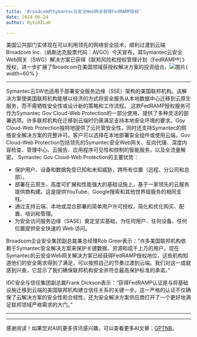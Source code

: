 ```yaml
---
title: 'Broadcom的Symantec云安全Web网关获得FedRAMP授权'
date: 2024-06-24
author: ByteAILab

---
```


美国公共部门实体现在可以利用领先的网络安全技术，顺利过渡到云端
Broadcom Inc.（纳斯达克股票代码：AVGO）今天宣布，其Symantec云安全Web网关（SWG）解决方案已获得《联邦风险和授权管理计划（FedRAMP®）》授权，进一步扩展了Broadcom在美国领域获授权解决方案的投资组合。![图片](https://ai-techpark.com/wp-content/uploads/2024/06/Broadcom’s-960x540.jpg){ width=60% }

---
Symantec云SW也适用于部署安全服务边缘（SSE）架构的美国联邦机构。该解决方案使美国联邦机构能够以经济的方式将安全服务从本地数据中心迁移到云原生服务，而不需牺牲安全性或设计新的策略和工作流程。
这款FedRAMP授权服务可作为Symantec Gov Cloud-Web Protection的一部分使用，提供了多种灵活的部署选项。许多联邦机构在迁移到云端时仍需满足支持本地安全环境的要求。Gov Cloud-Web Protection独特地提供了云托管安全性，同时还支持Symantec的网络安全解决方案的完整许可。客户可以选择在本地部署安全组件或使用云端。Gov Cloud-Web Protection包括领先的Symantec安全Web网关、反向代理、深度内容检查、管理中心、云报告、应用程序可见性和控制的智能服务，以及全流量解密。
Symantec Gov Cloud-Web Protection的主要优势：
- 保护用户、设备和数据免受已知和未知威胁，跨所有位置（远程、分公司和总部）。
- 部署在云原生、高度可扩展和性能强大的基础设施上，基于一家领先的云服务提供商构建。这是提供YouTube、Google搜索和其他世界级服务的相同支柱。
- 通过支持云端、本地或混合部署的简单用户许可授权，简化和优化购买、配置、培训和管理。
- 为安全访问服务边缘（SASE）奠定坚实基础，为任何用户、任何设备、任何位置提供安全快速的 Web 访问。

Broadcom企业安全集团副总裁兼总经理Rob Greer表示：“许多美国联邦机构依赖于Symantec安全解决方案来保护关键数据、资源和成千上万的用户。现在Symantec的云安全Web网关解决方案已经获得FedRAMP授权地位，这些机构知道他们的安全需求得到了满足，可以按照自己的节奏过渡到云端。我们对这一成就感到兴奋，它显示了我们确保联邦机构安全并符合最高保护标准的承诺。”

IDC安全与信任集团副总裁Frank Dickson表示：“获得FedRAMP认证是与将基础设施迁移到云端的美国联邦机构建立信任关系的关键一步。这一严格的认证不仅确保了云解决方案的安全性和合规性，还为安全解决方案供应商打开了一个更好地满足联邦领域严格需求的大门。”

---
---
感谢阅读！如果您对AI的更多资讯感兴趣，可以查看更多AI文章：[GPTNB](https://gptnb.com)。